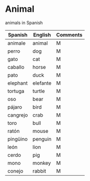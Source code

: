 # Animal
 
animals in Spanish

| Spanish | English | Comments |
| ----- | ------- | -------- |
| animale | animal | M|
| perro | dog | M|
| gato | cat | M|
| caballo | horse | M|
| pato | duck | M|
| elephant | elefante| M|
| tortuga | turtle | M|
| oso | bear | M|
| pájaro | bird | M|
| cangrejo | crab | M|
| toro | bull | M|
| ratón | mouse | M|
| pingüino | penguin | M|
| león | lion | M|
| cerdo | pig | M|
| mono | monkey | M|
| conejo | rabbit | M|
